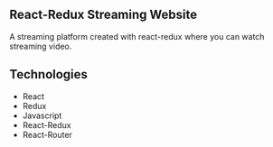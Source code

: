 ## React-Redux Streaming Website

A streaming platform created with react-redux where you can watch streaming video.

## Technologies

- React
- Redux
- Javascript 
- React-Redux
- React-Router

